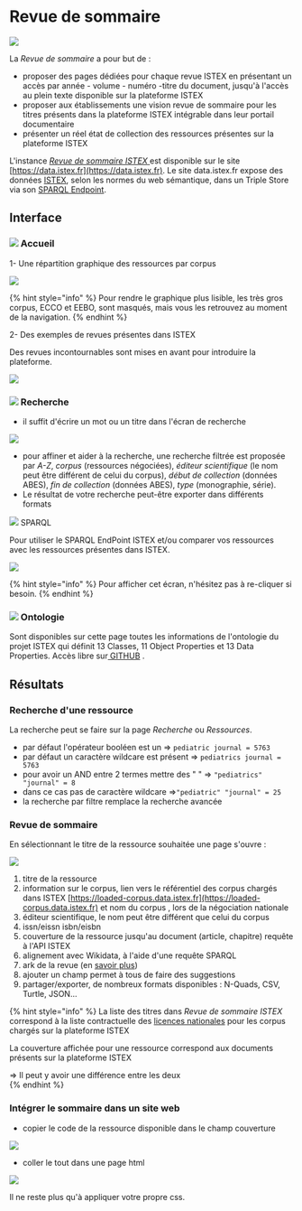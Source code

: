 # Revue de sommaire

![](../.gitbook/assets/revuesommaire-accueil.PNG)

La _Revue de sommaire_ a pour but de :

* proposer des pages dédiées pour chaque revue ISTEX en présentant un accès par année - volume - numéro -titre du document, jusqu'à l'accès au plein texte disponible sur la plateforme ISTEX
* proposer aux établissements une vision revue de sommaire pour les titres présents dans la plateforme ISTEX intégrable dans leur portail documentaire
* présenter un réel état de collection des ressources présentes sur la plateforme ISTEX

L'instance [_Revue de sommaire ISTEX_ ](https://revue-sommaire.data.istex.fr) est disponible sur le site  [https://data.istex.fr](https://data.istex.fr). [ ](http://data.istex.fr)Le site data.istex.fr expose des données [ISTEX](http://www.istex.fr/), selon les normes du web sémantique, dans un Triple Store via son [SPARQL Endpoint](http://data.istex.fr/triplestore/sparql).

## Interface

###  ![](../.gitbook/assets/acceuil.JPG) Accueil  

1- Une répartition graphique des ressources par corpus

![](../.gitbook/assets/navigation-corpus%20%281%29.JPG)





{% hint style="info" %}
Pour rendre le graphique plus lisible, les très gros corpus, ECCO et EEBO, sont masqués, mais vous les retrouvez au moment de la navigation.
{% endhint %}



2-  Des exemples de revues présentes dans ISTEX

Des revues incontournables sont mises en avant pour introduire la plateforme. 

![](../.gitbook/assets/exemples-de-revues.PNG)

###   ![](../.gitbook/assets/recherche.JPG) Recherche

* il suffit d'écrire un mot ou un titre dans l'écran de recherche

![](../.gitbook/assets/recherchers.PNG)

* pour affiner et aider à la recherche, une recherche filtrée est proposée par _A-Z_, _corpus_ \(ressources négociées\), _éditeur scientifique_ \(le nom peut être différent de celui du corpus\), _début de collection_ \(données ABES\), _fin de collection_ \(données ABES\), _type_ \(monographie, série\).
* Le résultat de votre recherche peut-être exporter dans différents formats

 

 ![](../.gitbook/assets/sparql.JPG) SPARQL

Pour utiliser le SPARQL EndPoint ISTEX et/ou  comparer vos ressources avec les ressources présentes dans ISTEX.

![](../.gitbook/assets/ecransparql.JPG)

{% hint style="info" %}
Pour afficher cet écran, n'hésitez pas à re-cliquer si besoin.
{% endhint %}

###  ![](../.gitbook/assets/ontologie.JPG) Ontologie 

Sont disponibles sur cette page toutes les informations de l'ontologie du projet ISTEX qui définit 13 Classes, 11 Object Properties et 13 Data Properties.  Accès libre sur[ GITHUB](https://github.com/istex/ontology/blob/master/istexXML.owl) .

## **Résultats**

### **Recherche d'une ressource**

La recherche peut se faire sur la page _Recherche_ ou _Ressources_.

* par défaut l'opérateur booléen est un            =&gt;  `pediatric journal = 5763`
* par défaut un caractère wildcare est présent =&gt;  `pediatrics journal = 5763`
* pour avoir un AND entre 2 termes mettre des "  " =&gt; `"pediatrics" "journal" = 8`
* dans ce cas pas de caractère wildcare =&gt;`"pediatric" "journal" = 25` 
* la recherche par filtre remplace la recherche avancée 

### Revue de sommaire

En sélectionnant le titre de la ressource souhaitée une page s'ouvre :

![](../.gitbook/assets/revuesommaire.JPG)

1. titre de la ressource
2. information sur le corpus, lien vers le référentiel des corpus chargés dans ISTEX   [https://loaded-corpus.data.istex.fr](https://loaded-corpus.data.istex.fr) et nom du corpus , lors de la négociation nationale
3. éditeur scientifique, le nom peut être différent que celui du corpus
4. issn/eissn           isbn/eisbn
5. couverture de la ressource jusqu'au document \(article, chapitre\) requête à l'API ISTEX
6. alignement avec Wikidata, à l'aide d'une requête SPARQL
7.  ark de la revue \(en [savoir plus](https://blog.istex.fr/des-ark-dans-istex/)\)
8. ajouter un champ permet à tous de faire des suggestions
9. partager/exporter, de nombreux formats disponibles : N-Quads, CSV, Turtle, JSON...

 

{% hint style="info" %}
La liste des titres dans _Revue de sommaire ISTEX_ correspond à la liste contractuelle des [licences nationales](https://www.licencesnationales.fr/liste-ressources/) pour les corpus chargés sur la plateforme ISTEX

La couverture affichée pour une ressource correspond aux documents présents sur la plateforme ISTEX

=&gt;  Il peut y avoir une différence entre les deux  
{% endhint %}

###  Intégrer le sommaire dans un site web

* copier le code de la ressource disponible dans le champ couverture

![](../.gitbook/assets/integration.JPG)

* coller le tout dans une page html

![](../.gitbook/assets/html-page.JPG)

Il ne reste plus qu'à appliquer votre propre css.

